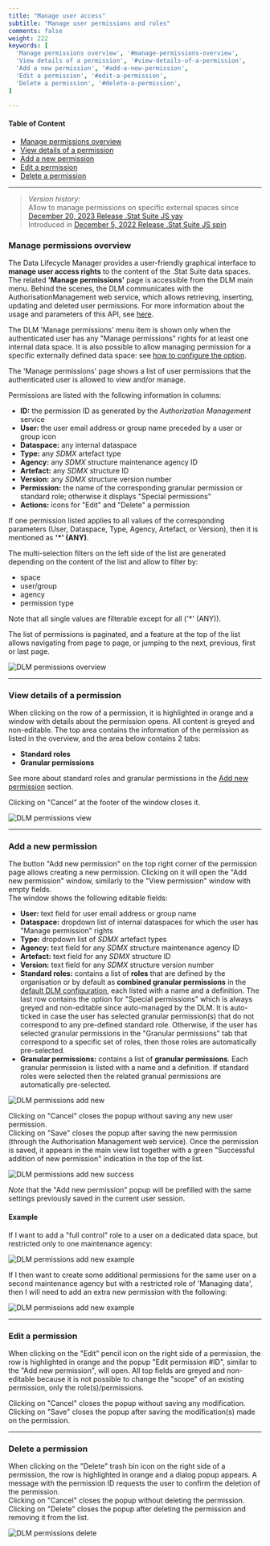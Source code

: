 ```yaml
---
title: "Manage user access"
subtitle: "Manage user permissions and roles"
comments: false
weight: 222
keywords: [
  'Manage permissions overview', '#manage-permissions-overview',
  'View details of a permission', '#view-details-of-a-permission',
  'Add a new permission', '#add-a-new-permission',
  'Edit a permission', '#edit-a-permission',
  'Delete a permission', '#delete-a-permission',
]

---
```


#### Table of Content
- [Manage permissions overview](#manage-permissions-overview)
- [View details of a permission](#view-details-of-a-permission)
- [Add a new permission](#add-a-new-permission)
- [Edit a permission](#edit-a-permission)
- [Delete a permission](#delete-a-permission)

---

> *Version history:*  
> Allow to manage permissions on specific external spaces since [December 20, 2023 Release .Stat Suite JS yay](https://sis-cc.gitlab.io/dotstatsuite-documentation/changelog/#december-20-2023)  
> Introduced in [December 5, 2022 Release .Stat Suite JS spin](https://sis-cc.gitlab.io/dotstatsuite-documentation/changelog/#december-5-2022)

### Manage permissions overview
The Data Lifecycle Manager provides a user-friendly graphical interface to **manage user access rights** to the content of the .Stat Suite data spaces. The related **'Manage permissions'** page is accessible from the DLM main menu. Behind the scenes, the DLM communicates with the AuthorisationManagement web service, which allows retrieving, inserting, updating and deleted user permissions. For more information about the usage and parameters of this API, see [here](https://sis-cc.gitlab.io/dotstatsuite-documentation/using-api/permission-management).

The DLM 'Manage permissions' menu item is shown only when the authenticated user has any "Manage permissions" rights for at least one internal data space. It is also possible to allow managing permission for a specific externally defined data space: see [how to configure the option](https://sis-cc.gitlab.io/dotstatsuite-documentation/configurations/dlm-configuration/#allow-managing-permissions-on-a-specific-external-space).

The 'Manage permissions' page shows a list of user permissions that the authenticated user is allowed to view and/or manage.

Permissions are listed with the following information in columns:
- **ID:** the permission ID as generated by the *Authorization Management* service
- **User:** the user email address or group name preceded by a user or group icon
- **Dataspace:** any internal dataspace
- **Type:** any *SDMX* artefact type
- **Agency:** any *SDMX* structure maintenance agency ID
- **Artefact:** any *SDMX* structure ID
- **Version:** any *SDMX* structure version number
- **Permission:** the name of the corresponding granular permission or standard role; otherwise it displays "Special permissions"
- **Actions:** icons for "Edit" and "Delete" a permission

If one permission listed applies to all values of the corresponding parameters (User, Dataspace, Type, Agency, Artefact, or Version), then it is mentioned as **'*' (ANY)**.

The multi-selection filters on the left side of the list are generated depending on the content of the list and allow to filter by:
- space
- user/group
- agency
- permission type

Note that all single values are filterable except for all ('*' (ANY)).

The list of permissions is paginated, and a feature at the top of the list allows navigating from page to page, or jumping to the next, previous, first or last page.

![DLM permissions overview](/dotstatsuite-documentation/images/dlm-permissions-overview.png)

---

### View details of a permission
When clicking on the row of a permission, it is highlighted in orange and a window with details about the permission opens. All content is greyed and non-editable. The top area contains the information of the permission as listed in the overview, and the area below contains 2 tabs:
- **Standard roles**
- **Granular permissions**

See more about standard roles and granular permissions in the [Add new permission](https://sis-cc.gitlab.io/dotstatsuite-documentation/using-dlm/manage-permissions/manage-permissions/#add-a-new-permission) section.

Clicking on "Cancel" at the footer of the window closes it.

![DLM permissions view](/dotstatsuite-documentation/images/dlm-permissions-view-details.png)

---

### Add a new permission
The button "Add new permission" on the top right corner of the permission page allows creating a new permission. Clicking on it will open the "Add new permission" window, similarly to the "View permission" window with empty fields.  
The window shows the following editable fields:
- **User:** text field for user email address or group name
- **Dataspace:** dropdown list of internal dataspaces for which the user has "Manage permission" rights
- **Type:** dropdown list of *SDMX* artefact types
- **Agency:** text field for any *SDMX* structure maintenance agency ID
- **Artefact:** text field for any *SDMX* structure ID
- **Version:** text field for any *SDMX* structure version number
- **Standard roles:** contains a list of **roles** that are defined by the organisation or by default as **combined granular permissions** in the [default DLM configuration](https://sis-cc.gitlab.io/dotstatsuite-documentation/configurations/dlm-configuration/#list-of-the-standard-roles-for-user-permissions), each listed with a name and a definition. The last row contains the option for "Special permissions" which is always greyed and non-editable since auto-managed by the DLM. It is auto-ticked in case the user has selected granular permission(s) that do not correspond to any pre-defined standard role. Otherwise, if the user has selected granular permissions in the "Granular permissions" tab that correspond to a specific set of roles, then those roles are automatically pre-selected.
- **Granular permissions:** contains a list of **granular permissions**. Each granular permission is listed with a name and a definition. If standard roles were selected then the related granual permissions are automatically pre-selected.

![DLM permissions add new](/dotstatsuite-documentation/images/dlm-permissions-add-new.png)

Clicking on "Cancel" closes the popup without saving any new user permission.  
Clicking on "Save" closes the popup after saving the new permission (through the Authorisation Management web service). Once the permission is saved, it appears in the main view list together with a green "Successful addition of new permission" indication in the top of the list.

![DLM permissions add new success](/dotstatsuite-documentation/images/dlm-permissions-add-new-success.png)

*Note* that the "Add new permission" popup will be prefilled with the same settings previously saved in the current user session.

#### Example
If I want to add a "full control" role to a user on a dedicated data space, but restricted only to one maintenance agency:

![DLM permissions add new example](/dotstatsuite-documentation/images/dlm-permissions-example1.png)

If I then want to create some additional permissions for the same user on a second maintenance agency but with a restricted role of 'Managing data', then I will need to add an extra new permission with the following:

![DLM permissions add new example](/dotstatsuite-documentation/images/dlm-permissions-example2.png)

---

### Edit a permission
When clicking on the "Edit" pencil icon on the right side of a permission, the row is highlighted in orange and the popup "Edit permission #ID", similar to the "Add new permission", will open. All top fields are greyed and non-editable because it is not possible to change the "scope" of an existing permission, only the role(s)/permissions.

Clicking on "Cancel" closes the popup without saving any modification.  
Clicking on "Save" closes the popup after saving the modification(s) made on the permission.

---

### Delete a permission
When clicking on the "Delete" trash bin icon on the right side of a permission, the row is highlighted in orange and a dialog popup appears. A message with the permission ID requests the user to confirm the deletion of the permission.  
Clicking on "Cancel" closes the popup without deleting the permission.  
Clicking on "Delete" closes the popup after deleting the permission and removing it from the list.

![DLM permissions delete](/dotstatsuite-documentation/images/dlm-permissions-delete.png)
